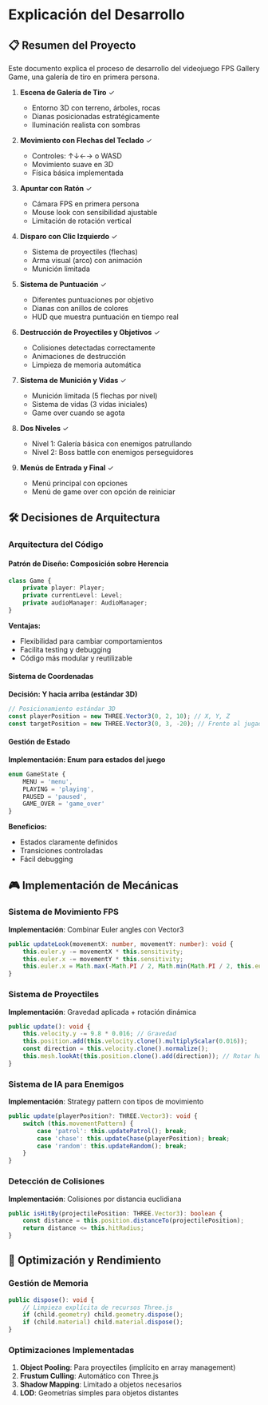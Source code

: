 # Explicación del Desarrollo

## 📋 Resumen del Proyecto

Este documento explica el proceso de desarrollo del videojuego FPS Gallery Game, una galería de tiro en primera persona.

1. **Escena de Galería de Tiro** ✓
   - Entorno 3D con terreno, árboles, rocas
   - Dianas posicionadas estratégicamente
   - Iluminación realista con sombras

2. **Movimiento con Flechas del Teclado** ✓
   - Controles: ↑↓←→ o WASD
   - Movimiento suave en 3D
   - Física básica implementada

3. **Apuntar con Ratón** ✓
   - Cámara FPS en primera persona
   - Mouse look con sensibilidad ajustable
   - Limitación de rotación vertical

4. **Disparo con Clic Izquierdo** ✓
   - Sistema de proyectiles (flechas)
   - Arma visual (arco) con animación
   - Munición limitada

5. **Sistema de Puntuación** ✓
   - Diferentes puntuaciones por objetivo
   - Dianas con anillos de colores
   - HUD que muestra puntuación en tiempo real

6. **Destrucción de Proyectiles y Objetivos** ✓
   - Colisiones detectadas correctamente
   - Animaciones de destrucción
   - Limpieza de memoria automática

7. **Sistema de Munición y Vidas** ✓
   - Munición limitada (5 flechas por nivel)
   - Sistema de vidas (3 vidas iniciales)
   - Game over cuando se agota

8. **Dos Niveles** ✓
   - Nivel 1: Galería básica con enemigos patrullando
   - Nivel 2: Boss battle con enemigos perseguidores

9. **Menús de Entrada y Final** ✓
    - Menú principal con opciones
    - Menú de game over con opción de reiniciar

## 🛠️ Decisiones de Arquitectura

### Arquitectura del Código

#### Patrón de Diseño: Composición sobre Herencia
```typescript
class Game {
    private player: Player;
    private currentLevel: Level;
    private audioManager: AudioManager;
}
```

**Ventajas:**
- Flexibilidad para cambiar comportamientos
- Facilita testing y debugging
- Código más modular y reutilizable

#### Sistema de Coordenadas
**Decisión: Y hacia arriba (estándar 3D)**
```typescript
// Posicionamiento estándar 3D
const playerPosition = new THREE.Vector3(0, 2, 10); // X, Y, Z
const targetPosition = new THREE.Vector3(0, 3, -20); // Frente al jugador
```

#### Gestión de Estado
**Implementación: Enum para estados del juego**
```typescript
enum GameState {
    MENU = 'menu',
    PLAYING = 'playing',
    PAUSED = 'paused',
    GAME_OVER = 'game_over'
}
```

**Beneficios:**
- Estados claramente definidos
- Transiciones controladas
- Fácil debugging

## 🎮 Implementación de Mecánicas

### Sistema de Movimiento FPS
**Implementación**: Combinar Euler angles con Vector3
```typescript
public updateLook(movementX: number, movementY: number): void {
    this.euler.y -= movementX * this.sensitivity;
    this.euler.x -= movementY * this.sensitivity;
    this.euler.x = Math.max(-Math.PI / 2, Math.min(Math.PI / 2, this.euler.x));
}
```

### Sistema de Proyectiles
**Implementación**: Gravedad aplicada + rotación dinámica
```typescript
public update(): void {
    this.velocity.y -= 9.8 * 0.016; // Gravedad
    this.position.add(this.velocity.clone().multiplyScalar(0.016));
    const direction = this.velocity.clone().normalize();
    this.mesh.lookAt(this.position.clone().add(direction)); // Rotar hacia movimiento
}
```

### Sistema de IA para Enemigos
**Implementación**: Strategy pattern con tipos de movimiento
```typescript
public update(playerPosition?: THREE.Vector3): void {
    switch (this.movementPattern) {
        case 'patrol': this.updatePatrol(); break;
        case 'chase': this.updateChase(playerPosition); break;
        case 'random': this.updateRandom(); break;
    }
}
```

### Detección de Colisiones
**Implementación**: Colisiones por distancia euclidiana
```typescript
public isHitBy(projectilePosition: THREE.Vector3): boolean {
    const distance = this.position.distanceTo(projectilePosition);
    return distance <= this.hitRadius;
}
```

## 🚀 Optimización y Rendimiento

### Gestión de Memoria
```typescript
public dispose(): void {
    // Limpieza explícita de recursos Three.js
    if (child.geometry) child.geometry.dispose();
    if (child.material) child.material.dispose();
}
```

### Optimizaciones Implementadas
1. **Object Pooling**: Para proyectiles (implícito en array management)
2. **Frustum Culling**: Automático con Three.js
3. **Shadow Mapping**: Limitado a objetos necesarios
4. **LOD**: Geometrías simples para objetos distantes